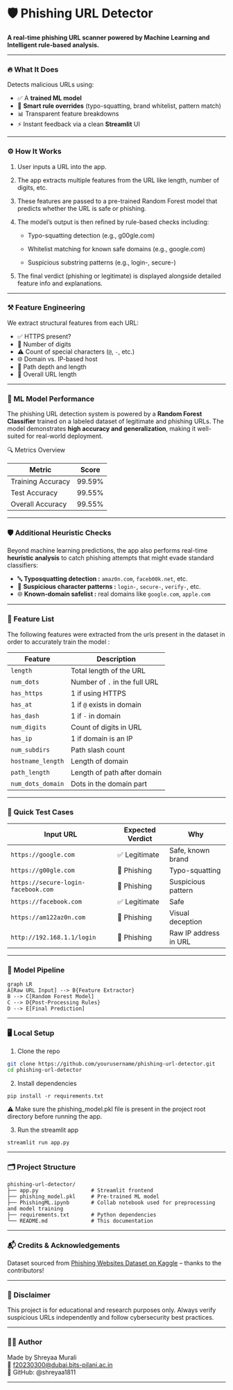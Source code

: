 # 🛡️ Phishing URL Detector  
**A real-time phishing URL scanner powered by Machine Learning and Intelligent rule-based analysis.**

---

### 🔥 What It Does

Detects malicious URLs using:
- ✅ A **trained ML model**
- 🧠 **Smart rule overrides** (typo-squatting, brand whitelist, pattern match)
- 📊 Transparent feature breakdowns
- ⚡ Instant feedback via a clean **Streamlit** UI

---

### ⚙️ How It Works
1. User inputs a URL into the app.

2. The app extracts multiple features from the URL like length, number of digits, etc.

3. These features are passed to a pre-trained Random Forest model that predicts whether the URL is safe or phishing.

4. The model’s output is then refined by rule-based checks including:

    - Typo-squatting detection (e.g., g00gle.com)

    - Whitelist matching for known safe domains (e.g., google.com)

    - Suspicious substring patterns (e.g., login-, secure-)

5. The final verdict (phishing or legitimate) is displayed alongside detailed feature info and explanations.

---

### ⚒️ Feature Engineering  
We extract structural features from each URL:
- ✅ HTTPS present?
- 🔢 Number of digits
- ⚠️ Count of special characters (`@`, `-`, etc.)
- 🌐 Domain vs. IP-based host
- 📁 Path depth and length
- 📏 Overall URL length

---

### 🤖 ML Model Performance
The phishing URL detection system is powered by a **Random Forest Classifier** trained on a labeled dataset of legitimate and phishing URLs. The model demonstrates **high accuracy and generalization**, making it well-suited for real-world deployment.

🔍 Metrics Overview

| Metric              | Score     |
|---------------------|-----------|
| Training Accuracy   | 99.59%    |
| Test Accuracy       | 99.55%    |
| Overall Accuracy    | 99.55%    |

---

### 🛡️ Additional Heuristic Checks

Beyond machine learning predictions, the app also performs real-time **heuristic analysis** to catch phishing attempts that might evade standard classifiers:

- 🔤 **Typosquatting detection :** `amaz0n.com`, `faceb00k.net`, etc.
- 🔗 **Suspicious character patterns :** `login-`, `secure-`, `verify-`, etc.
- 🌐 **Known-domain safelist :** real domains like `google.com`, `apple.com`

---

### 🎯 Feature List

The following features were extracted from the urls present in the dataset in order to accurately train the model :

| Feature | Description |
|--------|-------------|
| `length` | Total length of the URL |
| `num_dots` | Number of `.` in the full URL |
| `has_https` | 1 if using HTTPS |
| `has_at` | 1 if `@` exists in domain |
| `has_dash` | 1 if `-` in domain |
| `num_digits` | Count of digits in URL |
| `has_ip` | 1 if domain is an IP |
| `num_subdirs` | Path slash count |
| `hostname_length` | Length of domain |
| `path_length` | Length of path after domain |
| `num_dots_domain` | Dots in the domain part |

---

### 🚀 Quick Test Cases

| Input URL | Expected Verdict | Why |
|-----------|------------------|-----|
| `https://google.com` | ✅ Legitimate | Safe, known brand |
| `https://g00gle.com` | 🚨 Phishing | Typo-squatting |
| `https://secure-login-facebook.com` | 🚨 Phishing | Suspicious pattern |
| `https://facebook.com` | ✅ Legitimate | Safe |
| `https://am122az0n.com` | 🚨 Phishing | Visual deception |
| `http://192.168.1.1/login` | 🚨 Phishing | Raw IP address in URL |

---

### 🧠 Model Pipeline

```mermaid
graph LR
A[Raw URL Input] --> B{Feature Extractor}
B --> C[Random Forest Model]
C --> D{Post-Processing Rules}
D --> E[Final Prediction]

```

---

### 🖥️ Local Setup
1. Clone the repo
```bash
git clone https://github.com/yourusername/phishing-url-detector.git
cd phishing-url-detector
```
2. Install dependencies
```
pip install -r requirements.txt
```
⚠️ Make sure the phishing_model.pkl file is present in the project root directory before running the app.

3. Run the streamlit app
```
streamlit run app.py
```

---

### 🗂 Project Structure
```
phishing-url-detector/
├── app.py                 # Streamlit frontend
├── phishing_model.pkl     # Pre-trained ML model
├── PhishingML.ipynb       # Collab notebook used for preprocessing and model training
├── requirements.txt       # Python dependencies
└── README.md              # This documentation
```

---

### 📬 Credits & Acknowledgements
Dataset sourced from [Phishing Websites Dataset on Kaggle](https://www.kaggle.com/datasets/marryjanety/phishing-url-dataset-url-and-label)
  – thanks to the contributors!

---

### 🙈 Disclaimer
This project is for educational and research purposes only.
Always verify suspicious URLs independently and follow cybersecurity best practices.

---

### 👨‍💻 Author
Made by Shreyaa Murali  
📧 f20230300@dubai.bits-pilani.ac.in  
🐙 GitHub: @shreyaa1811

---

